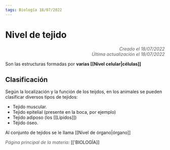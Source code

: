 ```yaml
---
tags: Biología 18/07/2022
---
```


# Nivel de tejido
<div style="text-align: right; opacity: 0.7; font-style: italic;">Creado el 18/07/2022</div>
<div style="text-align: right; opacity: 0.7; font-style: italic;">Última actualización el 18/07/2022</div>

Son las estructuras formadas por **varias [[Nivel celular|células]]**

## Clasificación

Según la localización y la función de los teijdos, en los animales se pueden clasificar diversos tipos de tejidos:

- Tejido muscular.
- Tejido epitelial (presente en la boca, por ejemplo)
- Tejido adiposo (los [[Lípidos]])
- Téjido óseo.

Al conjunto de tejidos se le llama [[Nivel de órgano|órgano]]

<span style="opacity: 0.7; font-style: italic;">Página principal de la materia:</span> [['BIOLOGÍA]]